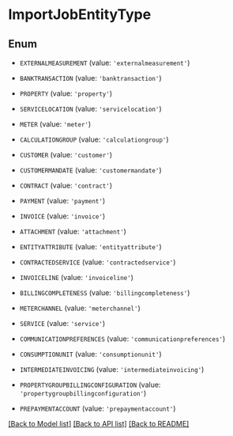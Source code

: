 # ImportJobEntityType


## Enum

* `EXTERNALMEASUREMENT` (value: `'externalmeasurement'`)

* `BANKTRANSACTION` (value: `'banktransaction'`)

* `PROPERTY` (value: `'property'`)

* `SERVICELOCATION` (value: `'servicelocation'`)

* `METER` (value: `'meter'`)

* `CALCULATIONGROUP` (value: `'calculationgroup'`)

* `CUSTOMER` (value: `'customer'`)

* `CUSTOMERMANDATE` (value: `'customermandate'`)

* `CONTRACT` (value: `'contract'`)

* `PAYMENT` (value: `'payment'`)

* `INVOICE` (value: `'invoice'`)

* `ATTACHMENT` (value: `'attachment'`)

* `ENTITYATTRIBUTE` (value: `'entityattribute'`)

* `CONTRACTEDSERVICE` (value: `'contractedservice'`)

* `INVOICELINE` (value: `'invoiceline'`)

* `BILLINGCOMPLETENESS` (value: `'billingcompleteness'`)

* `METERCHANNEL` (value: `'meterchannel'`)

* `SERVICE` (value: `'service'`)

* `COMMUNICATIONPREFERENCES` (value: `'communicationpreferences'`)

* `CONSUMPTIONUNIT` (value: `'consumptionunit'`)

* `INTERMEDIATEINVOICING` (value: `'intermediateinvoicing'`)

* `PROPERTYGROUPBILLINGCONFIGURATION` (value: `'propertygroupbillingconfiguration'`)

* `PREPAYMENTACCOUNT` (value: `'prepaymentaccount'`)

[[Back to Model list]](../README.md#documentation-for-models) [[Back to API list]](../README.md#documentation-for-api-endpoints) [[Back to README]](../README.md)


